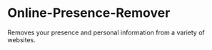 # Online-Presence-Remover
Removes your presence and personal information from a variety of websites.
